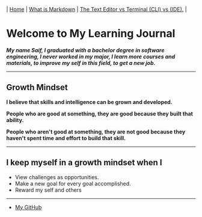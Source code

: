 |  [Home](README.md)  |   [What is Markdown](saif.md)   |      [The Text Editor vs Terminal (CLI) vs (IDE).](terminal.md) |


 
# Welcome to My Learning Journal 
 

 

***My name  Saif, I graduated with a bachelor degree in software engineering, I never worked in my major, I learn more courses and materials, to improve my self in this field, to get a new job.***	
___

## Growth Mindset 

**I believe that skills and intelligence can be grown and developed.**  

**People who are good at something, they are good because they built that ability.** 

**People who aren't good at something, they are not good because they haven't spent time and effort to build that skill.** 
___

## I keep myself in a growth mindset when I 
* View challenges as opportunities.
* Make a new goal for every goal accomplished. 
* Reward my self and others 



___
* [My GitHub](https://github.com/saifalmandeel) 


